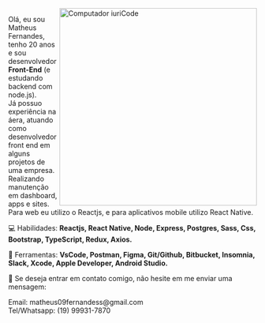 <img src="https://raw.githubusercontent.com/MicaelliMedeiros/micaellimedeiros/master/image/computer-illustration.png" min-width="400px" max-width="400px" width="400px" align="right" alt="Computador iuriCode">

<p align="left">   Olá, eu sou Matheus Fernandes, tenho 20 anos e sou desenvolvedor <strong>Front-End</strong> (e estudando backend com node.js).<br>
Já possuo experiência na áera, atuando como desenvolvedor front end em alguns projetos de uma empresa. Realizando manutenção em dashboard, apps e sites.<br>
Para web eu utilizo o Reactjs, e para aplicativos mobile utilizo React Native.
</p>

<p align="left">
  💻 Habilidades: <strong> Reactjs, React Native, Node, Express, Postgres, Sass, Css, Bootstrap, TypeScript, Redux, Axios. </strong>
</p>

<p align="left">
  💼 Ferramentas:  <strong> VsCode, Postman, Figma, Git/Github, Bitbucket, Insomnia, Slack, Xcode, Apple Developer, Android Studio. </strong>
</p>

<p align="left">
  💌  Se deseja entrar em contato comigo, não hesite em me enviar uma mensagem:
</p>

<p> Email: matheus09fernandess@gmail.com <br>
  Tel/Whatsapp: (19) 99931-7870 
  </p>
